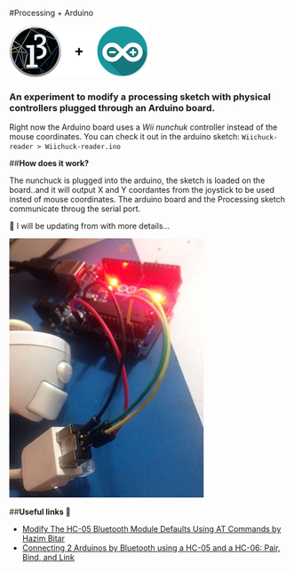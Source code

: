 
#Processing + Arduino

![Processing](processing-cover.png)


### An experiment to modify a processing sketch with physical controllers plugged through an Arduino board.

Right now the Arduino board uses a *Wii nunchuk* controller instead of the mouse coordinates. You can check it out in the arduino sketch: `Wiichuck-reader > Wiichuck-reader.ino`

##**How does it work?**

The nunchuck is plugged into the arduino, the sketch is loaded on the board..and it will output X and Y coordantes from the joystick to be used insted of mouse coordinates. The arduino board and the Processing sketch communicate throug the serial port.

:pushpin: I will be updating from with more details...

![](nunchuck-arduino.jpeg)

##**Useful links :raised_hands:**
* [Modify The HC-05 Bluetooth Module Defaults Using AT Commands by Hazim Bitar](http://www.techbitar.com/modify-the-hc-05-bluetooth-module-defaults-using-at-commands.html)
* [Connecting 2 Arduinos by Bluetooth using a HC-05 and a HC-06: Pair, Bind, and Link](http://www.martyncurrey.com/connecting-2-arduinos-by-bluetooth-using-a-hc-05-and-a-hc-06-pair-bind-and-link/)